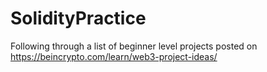 # SolidityPractice
Following through a list of beginner level projects posted on https://beincrypto.com/learn/web3-project-ideas/
